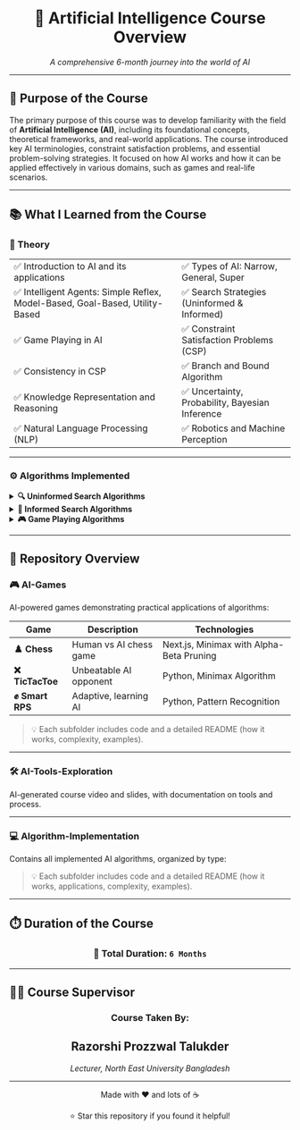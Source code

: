 <div align="center">
  <h1>🤖 Artificial Intelligence Course Overview</h1>
  <p><em>A comprehensive 6-month journey into the world of AI</em></p>
</div>

---

## 📌 Purpose of the Course

The primary purpose of this course was to develop familiarity with the field of **Artificial Intelligence (AI)**, including its foundational concepts, theoretical frameworks, and real-world applications. The course introduced key AI terminologies, constraint satisfaction problems, and essential problem-solving strategies. It focused on how AI works and how it can be applied effectively in various domains, such as games and real-life scenarios.

---

## 📚 What I Learned from the Course

### 🧠 Theory

<table>
  <tr>
    <td>✅ Introduction to AI and its applications</td>
    <td>✅ Types of AI: Narrow, General, Super</td>
  </tr>
  <tr>
    <td>✅ Intelligent Agents: Simple Reflex, Model-Based, Goal-Based, Utility-Based</td>
    <td>✅ Search Strategies (Uninformed & Informed)</td>
  </tr>
  <tr>
    <td>✅ Game Playing in AI</td>
    <td>✅ Constraint Satisfaction Problems (CSP)</td>
  </tr>
  <tr>
    <td>✅ Consistency in CSP</td>
    <td>✅ Branch and Bound Algorithm</td>
  </tr>
  <tr>
    <td>✅ Knowledge Representation and Reasoning</td>
    <td>✅ Uncertainty, Probability, Bayesian Inference</td>
  </tr>
  <tr>
    <td>✅ Natural Language Processing (NLP)</td>
    <td>✅ Robotics and Machine Perception</td>
  </tr>
</table>

---

### ⚙️ Algorithms Implemented

<details>
<summary><b>🔍 Uninformed Search Algorithms</b></summary>

- Breadth-First Search (BFS)
- Depth-First Search (DFS)
- Iterative Deepening Search (IDS)
- Depth-Limited Search (DLS)
- Bidirectional Search

</details>

<details>
<summary><b>🎯 Informed Search Algorithms</b></summary>

- Heuristic Search
- Best-First Search
- A* Algorithm
- AO* Algorithm
- Hill Climbing
- Beam Search

</details>

<details>
<summary><b>🎮 Game Playing Algorithms</b></summary>

- Minimax Algorithm
- Alpha-Beta Pruning

Implemented these algorithms in practical scenarios, especially in game-based AI systems like **Chess**, **TicTacToe**, and **Smart RPS**.

</details>

---

## 📂 Repository Overview

### 🎮 AI-Games

<p>AI-powered games demonstrating practical applications of algorithms:</p>

| Game | Description | Technologies |
|------|-------------|--------------|
| **♟️ Chess** | Human vs AI chess game | Next.js, Minimax with Alpha-Beta Pruning |
| **❌ TicTacToe** | Unbeatable AI opponent | Python, Minimax Algorithm |
| **✊ Smart RPS** | Adaptive, learning AI | Python, Pattern Recognition |

> 💡 Each subfolder includes code and a detailed README (how it works, complexity, examples).

---

### 🛠️ AI-Tools-Exploration

<p>AI-generated course video and slides, with documentation on tools and process.</p>

---

### 💻 Algorithm-Implementation

<p>Contains all implemented AI algorithms, organized by type:</p>

> 💡 Each subfolder includes code and a detailed README (how it works, applications, complexity, examples).

---

## ⏱️ Duration of the Course

<div align="center">
  <h3>📅 Total Duration: <code>6 Months</code></h3>
</div>

---

## 👨‍🏫 Course Supervisor

<div align="center">
  <h3>Course Taken By:</h3>
  <h2><b>Razorshi Prozzwal Talukder</b></h2>
  <p><em>Lecturer, North East University Bangladesh</em></p>
</div>

---

<div align="center">
  <p>Made with ❤️ and lots of ☕</p>
  <p>⭐ Star this repository if you found it helpful!</p>
</div>
